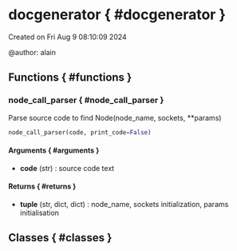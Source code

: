 # docgenerator { #docgenerator }


Created on Fri Aug  9 08:10:09 2024

@author: alain


## Functions { #functions }

### node_call_parser { #node_call_parser }

Parse source code to find Node(node_name, sockets, **params)

``` python
node_call_parser(code, print_code=False)
```



#### Arguments { #arguments }

- **code** (str) : source code text

#### Returns { #returns }

- **tuple** (str, dict, dict) : node_name, sockets initialization, params initialisation

## Classes { #classes }

